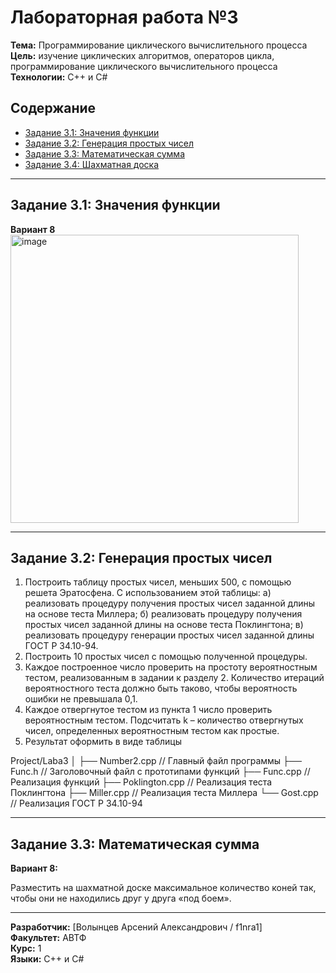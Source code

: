 # Лабораторная работа №3

**Тема:** Программирование циклического вычислительного процесса 
**Цель:** изучение циклических алгоритмов, операторов цикла, программирование циклического вычислительного процесса 
**Технологии:** C++ и C#  

## Содержание

- [Задание 3.1: Значения функции](#задание-31-значения-функции)
- [Задание 3.2: Генерация простых чисел](#задание-32-генерация-простых-чисел)
- [Задание 3.3: Математическая сумма](#задание-33-математическая-сумма)
- [Задание 3.4: Шахматная доска](#задание-73-шахматная-доска)

---

## Задание 3.1: Значения функции

**Вариант 8**
<img width="461" alt="image" src="https://github.com/user-attachments/assets/b541e414-773f-4e6f-9521-73210bd1c85c" />

---

## Задание 3.2: Генерация простых чисел

1) Построить таблицу простых чисел, меньших 500, с помощью решета Эратосфена. С использованием этой таблицы:
	а) реализовать процедуру получения простых чисел заданной длины на основе теста Миллера;
	б) реализовать процедуру получения простых чисел заданной длины на основе теста Поклингтона;
	в) реализовать процедуру генерации простых чисел заданной длины ГОСТ Р 34.10-94.
2) Построить 10 простых чисел с помощью полученной процедуры.
3) Каждое построенное число проверить на простоту вероятностным тестом, реализованным в задании к разделу 2. Количество итераций вероятностного теста должно быть таково, чтобы вероятность ошибки не превышала 0,1.
4) Каждое отвергнутое тестом из пункта 1 число проверить вероятностным тестом. Подсчитать k – количество отвергнутых чисел, определенных вероятностным тестом как простые.
5) Результат оформить в виде таблицы

Project/Laba3
│
├── Number2.cpp        	// Главный файл программы
├── Func.h            	// Заголовочный файл с прототипами функций
├── Func.cpp        	// Реализация функций
├── Poklington.cpp     	// Реализация теста Поклингтона
├── Miller.cpp		// Реализация теста Миллера
└── Gost.cpp		// Реализация ГОСТ Р 34.10-94

---

## Задание 3.3: Математическая сумма

**Вариант 8:**

Разместить на шахматной доске максимальное количество коней так, чтобы
они не находились друг у друга «под боем».

---

**Разработчик:** [Волынцев Арсений Александрович / f1nra1]  
**Факультет:** АВТФ  
**Курс:** 1  
**Языки:** C++ и C#
